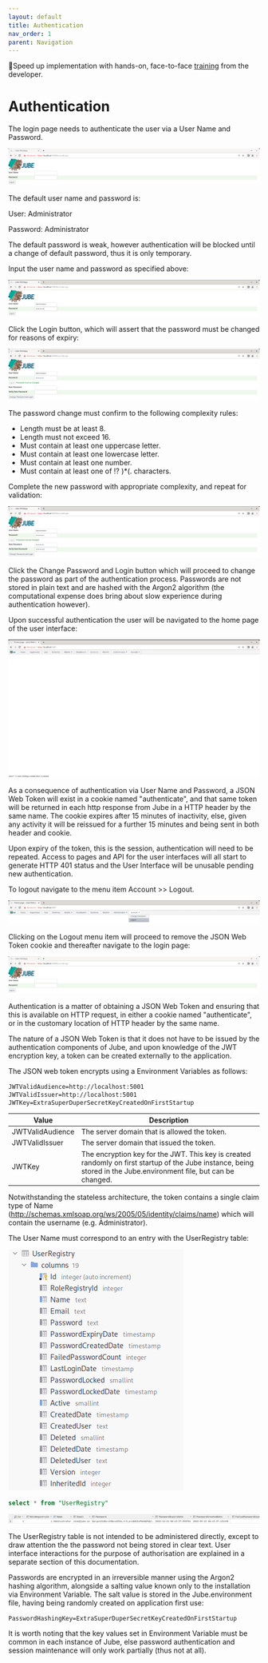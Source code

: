 ```yaml
---
layout: default
title: Authentication
nav_order: 1
parent: Navigation
---
```


🚀Speed up implementation with hands-on, face-to-face [training](https://www.jube.io/jube-training) from the developer.

# Authentication
The login page needs to authenticate the user via a User Name and Password.

![Image](LoginPageRaw.png)

The default user name and password is:

User: Administrator

Password: Administrator

The default password is weak, however authentication will be blocked until a change of default password, thus it is only temporary.

Input the user name and password as specified above:

![Image](LoginPagePasswordDefault.png)

Click the Login button, which will assert that the password must be changed for reasons of expiry:

![Image](LoginPageAssertPasswordChange.png)

The password change must confirm to the following complexity rules:

* Length must be at least 8.
* Length must not exceed 16.
* Must contain at least one uppercase letter.
* Must contain at least one lowercase letter.
* Must contain at least one number.
* Must contain at least one of !? )*(. characters.

Complete the new password with appropriate complexity, and repeat for validation:

![Image](LoginPageWithNewPassword.png)

Click the Change Password and Login button which will proceed to change the password as part of the authentication process. Passwords are not stored in plain text and are hashed with the Argon2 algorithm (the computational expense does bring about slow experience during authentication however).

Upon successful authentication the user will be navigated to the home page of the user interface:

![Image](BlankHomePageAfterLogin.png)

As a consequence of authentication via User Name and Password,  a JSON Web Token will exist in a cookie named "authenticate", and that same token will be returned in each http response from Jube in a HTTP header by the same name.  The cookie expires after 15 minutes of inactivity,  else,  given any activity it will be reissued for a further 15 minutes and being sent in both header and cookie.

Upon expiry of the token,  this is the session, authentication will need to be repeated.  Access to pages and API for the user interfaces will all start to generate HTTP 401 status and the User Interface will be unusable pending new authentication.

To logout navigate to the menu item Account >> Logout.

![Image](LogoutMenu.png)

Clicking on the Logout menu item will proceed to remove the JSON Web Token cookie and thereafter navigate to the login page:

![Image](LoginPageRaw.png)

Authentication is a matter of obtaining a JSON Web Token and ensuring that this is available on HTTP request, in either a cookie named "authenticate", or in the customary location of HTTP header by the same name.

The nature of a JSON Web Token is that it does not have to be issued by the authentication components of Jube,  and upon knowledge of the JWT encryption key, a token can be created externally to the application.

The JSON web token encrypts using a Environment Variables as follows:

```text
JWTValidAudience=http://localhost:5001
JWTValidIssuer=http://localhost:5001
JWTKey=ExtraSuperDuperSecretKeyCreatedOnFirstStartup
```

| Value            | Description                                                                                                                                                           |
|------------------|-----------------------------------------------------------------------------------------------------------------------------------------------------------------------|
| JWTValidAudience | The server domain that is allowed the token.                                                                                                                          |
| JWTValidIssuer   | The server domain that issued the token.                                                                                                                              |
| JWTKey           | The encryption key for the JWT.  This key is created randomly on first startup of the Jube instance,  being stored in the Jube.environment file,  but can be changed. |

Notwithstanding the stateless architecture, the token contains a single claim type of Name (http://schemas.xmlsoap.org/ws/2005/05/identity/claims/name) which will contain the username (e.g. Administrator).

The User Name must correspond to an entry with the UserRegistry table:

![Image](UserRegistryTableDefinition.png)

```sql
select * from "UserRegistry"
```

![Image](UserRegistryTableData.png)

The UserRegistry table is not intended to be administered directly, except to draw attention the the password not being stored in clear text. User interface interactions for the purpose of authorisation are explained in a separate section of this documentation.

Passwords are encrypted in an irreversible manner using the Argon2 hashing algorithm, alongside a salting value known only to the installation via Environment Variable. The salt value is stored in the Jube.environment file, having being randomly created on application first use:

```text
PasswordHashingKey=ExtraSuperDuperSecretKeyCreatedOnFirstStartup
```

It is worth noting that the key values set in Environment Variable must be common in each instance of Jube,  else password authentication and session maintenance will only work partially (thus not at all).